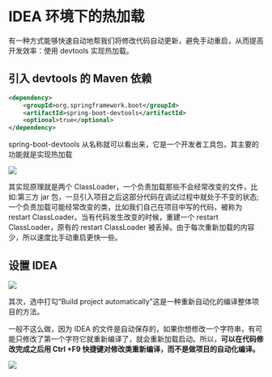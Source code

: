 # IDEA 环境下的热加载

有一种方式能够快速自动地帮我们将修改代码自动更新，避免手动重启，从而提高开发效率：使用 devtools 实现热加载。

## 引入 devtools 的 Maven 依赖

```xml
<dependency>
	<groupId>org.springframework.boot</groupId>
	<artifactId>spring-boot-devtools</artifactId>
	<optional>true</optional>
</dependency>
```

spring-boot-devtools 从名称就可以看出来，它是一个开发者工具包，其主要的功能就是实现热加载

![](https://hyzhu-oss.oss-cn-hangzhou.aliyuncs.com/md/202410141246922.png)

其实现原理就是两个 ClassLoader，一个负责加载那些不会经常改变的文件，比如:第三方 jar 包，一旦引入项目之后这部分代码在调试过程中就处于不变的状态;一个负责加载可能经常改变的类，比如我们自己在项目中写的代码，被称为 restart ClassLoader。当有代码发生改变的时候，重建一个 restart ClassLoader，原有的 restart ClassLoader 被丢掉。由于每次重新加载的内容少，所以速度比手动重启更快一些。

## 设置 IDEA

![](https://hyzhu-oss.oss-cn-hangzhou.aliyuncs.com/md/202410141246422.png)

其次，选中打勾“Build project automatically”这是一种重新自动化的编译整体项目的方法。

一般不这么做，因为 IDEA 的文件是自动保存的，如果你想修改一个字符串，有可能只修改了第一个字符它就重新编译了，就会重新加载启动。所以，**可以在代码修改完成之后用 Ctrl +F9 快捷键对修改类重新编译，而不是做项目的自动化编译。**

![](https://hyzhu-oss.oss-cn-hangzhou.aliyuncs.com/md/202410141246010.png)
